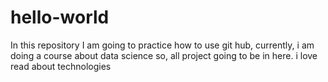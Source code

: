 # hello-world
In this repository I am going to practice how to use git hub, currently, i am doing a course about data science so, all project going to be in here.
i love read about technologies 
